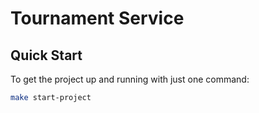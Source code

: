 # Tournament Service

## Quick Start

To get the project up and running with just one command:

```bash
make start-project
```
